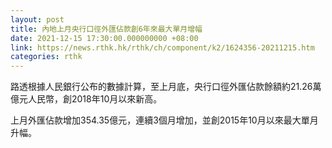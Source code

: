 ```yaml
---
layout: post
title: 內地上月央行口徑外匯佔款創6年來最大單月增幅
date: 2021-12-15 17:30:00.000000000 +08:00
link: https://news.rthk.hk/rthk/ch/component/k2/1624356-20211215.htm
categories: rthk
---
```


路透根據人民銀行公布的數據計算，至上月底，央行口徑外匯佔款餘額約21.26萬億元人民幣，創2018年10月以來新高。

上月外匯佔款增加354.35億元，連續3個月增加，並創2015年10月以來最大單月升幅。
